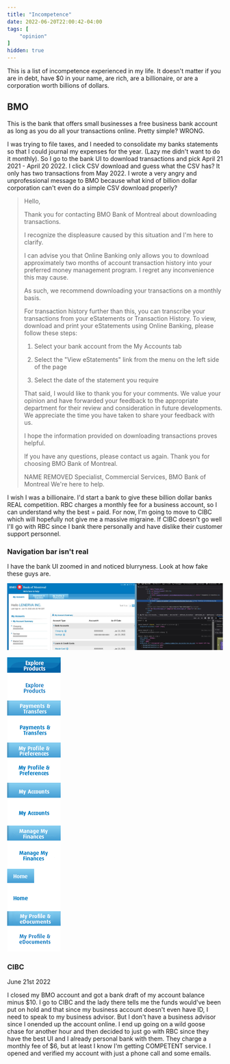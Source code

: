 ```yaml
---
title: "Incompetence"
date: 2022-06-20T22:00:42-04:00
tags: [
    "opinion"
]
hidden: true
---
```


This is a list of incompetence experienced in my life. It doesn't matter if you are in debt, have $0 in your name, are rich,
are a billionaire, or are a corporation worth billions of dollars.

## BMO

This is the bank that offers small businesses a free business bank account as long as you do all your transactions online.
Pretty simple? WRONG.

I was trying to file taxes, and I needed to consolidate my banks statements so that I could journal my expenses for the year.
(Lazy me didn't want to do it monthly). So I go to the bank UI to download transactions and pick April 21 2021 - April 20 2022.
I click CSV download and guess what the CSV has? It only has two transactions from May 2022. I wrote a very angry
and unprofessional message to BMO because what kind of billion dollar corporation can't even do a simple CSV download properly?

> Hello,
>
> Thank you for contacting BMO Bank of Montreal about downloading transactions.
>
> I recognize the displeasure caused by this situation and I'm here to clarify.
>
> I can advise you that Online Banking only allows you to download approximately two months of account transaction history into your preferred money management program. I regret any inconvenience this may cause.
>
> As such, we recommend downloading your transactions on a monthly basis.
>
> For transaction history further than this, you can transcribe your transactions from your eStatements or Transaction History. To view, download and print your eStatements using Online Banking, please follow these steps:
>
> 1. Select your bank account from the My Accounts tab
>
> 2. Select the "View eStatements" link from the menu on the left side of the page
>
> 3. Select the date of the statement you require
>
> That said, I would like to thank you for your comments. We value your opinion and have forwarded your feedback to the appropriate department for their review and consideration in future developments. We appreciate the time you have taken to share your feedback with us.
>
> I hope the information provided on downloading transactions proves helpful.
>
> If you have any questions, please contact us again. Thank you for choosing BMO Bank of Montreal.
>
> NAME REMOVED
> Specialist, Commercial Services, BMO Bank of Montreal
> We're here to help.
>

I wish I was a billionaire. I'd start a bank to give these billion dollar banks REAL competition. RBC charges a monthly fee
for a business account, so I can understand why the best = paid. For now, I'm going to move to CIBC which will hopefully not
give me a massive migraine. If CIBC doesn't go well I'll go with RBC since I bank there personally and have dislike their customer
support personnel.

### Navigation bar isn't real

I have the bank UI zoomed in and noticed blurryness. Look at how fake these guys are.

![Blurry Navigation Bar](/images/incompetence/bmo1.jpg)

![Actual Navigation Bar](/images/incompetence/bmo2.png)

### CIBC

June 21st 2022

I closed my BMO account and got a bank draft of my account balance minus $10. I go to CIBC and the lady there tells me the funds would've been put on hold and that
since my business account doesn't even have ID, I need to speak to my business advisor. But I don't have a business advisor since
I onended up the account online. I end up going on a wild goose chase for another hour and then decided to just go
with RBC since they have the best UI and I already personal bank with them. They charge a monthly fee of $6, but at least
I know I'm getting COMPETENT service. I opened and verified my account with just a phone call and some emails.
